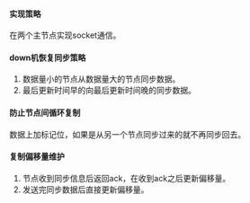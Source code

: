 #### 实现策略

在两个主节点实现socket通信。

#### down机恢复同步策略

1. 数据量小的节点从数据量大的节点同步数据。
1. 最后更新时间早的向最后更新时间晚的同步数据。

#### 防止节点间循环复制

数据上加标记位，如果是从另一个节点同步过来的就不再同步回去。

#### 复制偏移量维护

1. 节点收到同步信息后返回ack，在收到ack之后更新偏移量。
2. 发送完同步数据后直接更新偏移量。